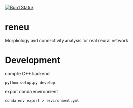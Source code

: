 [![Build Status](https://travis-ci.org/jingpengw/reneu.svg?branch=master)](https://travis-ci.org/jingpengw/reneu)
# reneu
Morphology and connectivity analysis for real neural network

# Development

compile C++ backend

    python setup.py develop

export conda environment

    conda env export > environment.yml


